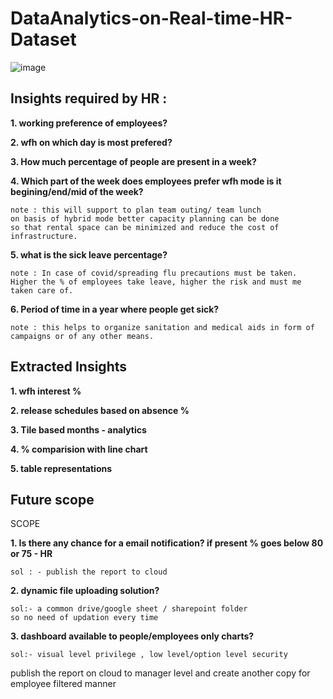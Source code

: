 # DataAnalytics-on-Real-time-HR-Dataset

![image](https://github.com/deva-246/DataAnalytics-on-Real-time-HR-Dataset/assets/75877347/2150341b-8ff9-4f69-ae3e-d7358bcb9c69)

## Insights required by HR :

**1. working preference of employees?**

**2. wfh on which day is most prefered?**

**3. How much percentage of people are present in a week?**

**4. Which part of the week does employees prefer wfh mode is it begining/end/mid of the week?**
	
	note : this will support to plan team outing/ team lunch
	on basis of hybrid mode better capacity planning can be done
	so that rental space can be minimized and reduce the cost of infrastructure.

**5. what is the sick leave percentage?**
   
	note : In case of covid/spreading flu precautions must be taken.
	Higher the % of employees take leave, higher the risk and must me taken care of.

**6. Period of time in a year where people get sick?**

	note : this helps to organize sanitation and medical aids in form of campaigns or of any other means.






 

 
 ## Extracted Insights


**1. wfh interest %**

**2. release schedules based on absence %**

**3. Tile based months - analytics**

**4. % comparision with line chart**

**5. table representations**

## Future scope

SCOPE 

**1. Is there any chance for a email notification? if present % goes below 80 or 75 - HR**

	sol : - publish the report to cloud


**2. dynamic file uploading solution?**

	sol:- a common drive/google sheet / sharepoint folder 
	so no need of updation every time


**3. dashboard available to people/employees only charts?**

	sol:- visual level privilege , low level/option level security 

publish the report on cloud to manager level and create another copy for employee filtered manner



